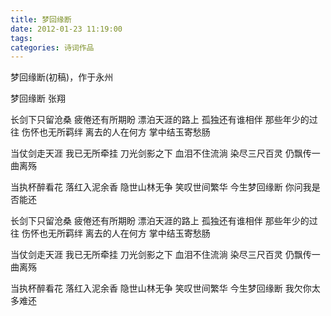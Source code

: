 ```yaml
---
title: 梦回缘断
date: 2012-01-23 11:19:00
tags:
categories: 诗词作品
---
```


梦回缘断(初稿)，作于永州

<!-- more -->

<p class="poem">
梦回缘断
张翔

长剑下只留沧桑
疲倦还有所期盼
漂泊天涯的路上
孤独还有谁相伴
那些年少的过往
伤怀也无所羁绊
离去的人在何方
掌中结玉寄愁肠

当仗剑走天涯
我已无所牵挂
刀光剑影之下
血泪不住流淌
染尽三尺百灵
仍飘传一曲离殇

当执杯醉看花
落红入泥余香
隐世山林无争
笑叹世间繁华
今生梦回缘断
你问我是否能还

长剑下只留沧桑
疲倦还有所期盼
漂泊天涯的路上
孤独还有谁相伴
那些年少的过往
伤怀也无所羁绊
离去的人在何方
掌中结玉寄愁肠

当仗剑走天涯
我已无所牵挂
刀光剑影之下
血泪不住流淌
染尽三尺百灵
仍飘传一曲离殇

当执杯醉看花
落红入泥余香
隐世山林无争
笑叹世间繁华
今生梦回缘断
我欠你太多难还

</p>
